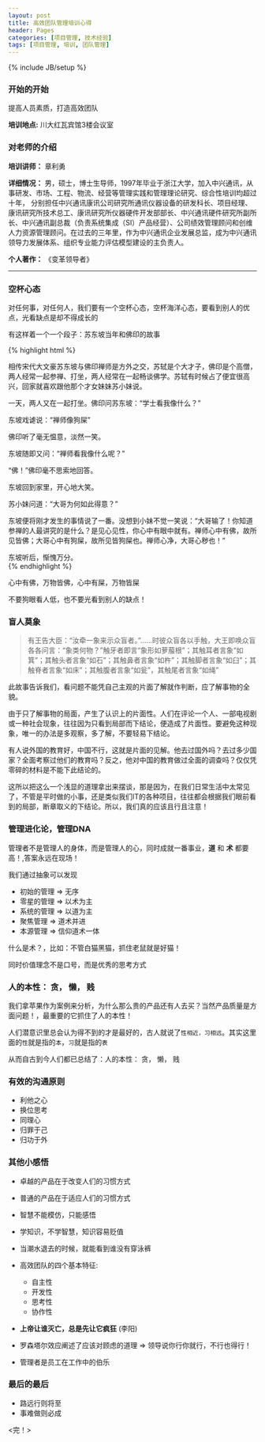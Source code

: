 ```yaml
---
layout: post
title: 高效团队管理培训心得
header: Pages
categories: [项目管理, 技术经验]
tags: [项目管理, 培训, 团队管理]
---
```

{% include JB/setup %}

### 开始的开始

提高人员素质，打造高效团队

__培训地点:__  川大红瓦宾馆3楼会议室

###  对老师的介绍

__培训讲师：__  章利勇

__详细情况：__ 男，硕士，博士生导师，1997年毕业于浙江大学，加入中兴通讯，从事研发、市场、工程、物流、经营等管理实践和管理理论研究、综合性培训均超过十年， 分别担任中兴通讯康讯公司研究所通讯仪器设备的研发科长、项目经理、康讯研究所技术总工、康讯研究所仪器硬件开发部部长、中兴通讯硬件研究所副所长、中兴通讯副总裁（负责系统集成（SI）产品经营）、公司绩效管理顾问和创维人力资源管理顾问。在过去的三年里，作为中兴通讯企业发展总监，成为中兴通讯领导力发展体系、组织专业能力评估模型建设的主负责人。

__个人著作：__  《变革领导者》

<hr>

### 空杯心态

对任何事，对任何人，我们要有一个空杯心态，空杯海洋心态，要看到别人的优点，光看缺点是却不得成长的

有这样着一个一个段子：苏东坡当年和佛印的故事 


{% highlight html %}

相传宋代大文豪苏东坡与佛印禅师是方外之交，苏轼是个大才子，佛印是个高僧，两人经常一起参禅、打坐，两人经常在一起畅谈佛学。苏轼有时候占了便宜很高兴，回家就喜欢跟他那个才女妹妹苏小妹说。  

一天，两人又在一起打坐。佛印问苏东坡：“学士看我像什么？”  

东坡戏谑说：“禅师像狗屎”  

佛印听了毫无愠意，淡然一笑。 

东坡随即又问：“禅师看我像什么呢？”  

“佛！”佛印毫不思索地回答。 

东坡回到家里，开心地大笑。  

苏小妹问道：“大哥为何如此得意？”  

东坡便将刚才发生的事情说了一番。没想到小妹不觉一笑说：“大哥输了！你知道参禅的人最讲究的是什么？是见心见性，你心中有眼中就有。禅师心中有佛，故所见皆佛；大哥心中有狗屎，故所见皆狗屎也。禅师心净，大哥心秽也！”  

东坡听后，惭愧万分。  
{% endhighlight %}

心中有佛，万物皆佛，心中有屎，万物皆屎

不要狗眼看人低，也不要光看到别人的缺点！	

### 盲人莫象

> 有王告大臣：“汝牵一象来示众盲者。”……时彼众盲各以手触，大王即唤众盲各各问言：“象类何物？”触牙者即言“象形如萝菔根”；其触耳者言象“如箕”；其触头者言象“如石”；其触鼻者言象“如杵”；其触脚者言象“如臼”；其触脊者言象“如床”；其触腹者言象“如瓮”，其触尾者言象“如绳”

此故事告诉我们，看问题不能凭自己主观的片面了解就作判断，应了解事物的全貌。

由于只了解事物的局面，产生了认识上的片面性。人们在评论一个人、一部电视剧或一种社会现象，往往因为只看到局部而下结论，便造成了片面性。要避免这种现象，唯一的办法是多观察，多了解，不要轻易下结论。

有人说外国的教育好，中国不行，这就是片面的见解。他去过国外吗？去过多少国家？全面考察过他们的教育吗？反之，他对中国的教育做过全面的调查吗？仅仅凭零碎的材料是不能下此结论的。

这所以把这么一个浅显的道理拿出来摆谈，那是因为，在我们日常生活中太常见了，不管是平时做的小事，还是类似我们IT的各种项目，往往都会根据我们眼前看到的局部，断章取义的下结论。所以，我们真的应该且行且注意！

### 管理进化论，管理DNA 

管理者不是管理人的身体，而是管理人的心，同时成就一番事业，__道__ 和 __术__ 都要高！,答案永远在现场！

我们通过抽象可以发现

* 初始的管理 => 无序
* 零星的管理 => 以术为主
* 系统的管理 => 以道为主
* 聚焦管理  => 道术并进
* 本源管理  => 信仰道术一体

什么是术？，比如：不管白猫黑猫，抓住老鼠就是好猫！

同时价值理念不是口号，而是优秀的思考方式

### 人的本性： 贪， 懒， 贱

我们拿苹果作为案例来分析，为什么那么贵的产品还有人去买？当然产品质量是方面问题！，最重要的它抓住了人的本性！

人们潜意识里总会认为得不到的才是最好的，古人就说了`性相近，习相远`。其实这里面的`性`就是指的`本`，`习`就是指的`表`

从而自古到今人们都已总结了：人的本性： 贪， 懒， 贱

### 有效的沟通原则

* 利他之心
* 换位思考
* 同理心
* 归罪于己
* 归功于外

### 其他小感悟

* 卓越的产品在于改变人们的习惯方式
* 普通的产品在于适应人们的习惯方式


* 智慧不能模仿，只能感悟
* 学知识，不学智慧，知识容易贬值

* 当潮水退去的时候，就能看到谁没有穿泳裤
* 高效团队的四个基本特征:
  * 自主性
  * 开发性
  * 思考性
  * 协作性

* __上帝让谁灭亡，总是先让它疯狂__ (李阳)
* 罗森塔尔效应阐述了应该对顾虑的道理 => 领导说你行你就行，不行也得行！
* 管理者是员工在工作中的伯乐

### 最后的最后

* 路远行则将至
* 事难做则必成

<完！>
